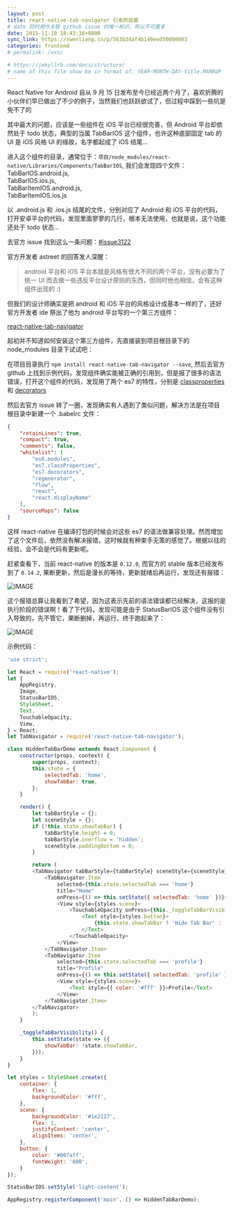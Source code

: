 ```yaml
---
layout: post
title: react-native-tab-navigator 引发的血案
# date 同时用作关联 github issue 的唯一标识，所以不可重复
date: 2015-11-10 18:43:16+0800
sync_link: https://xwenliang.cn/p/563b34af4b140eed50000003
categories: frontend
# permalink: /xxx/

# https://jekyllrb.com/docs/structure/
# name of this file show be in format of: YEAR-MONTH-DAY-title.MARKUP
---
```



React Native for Android 自从 9 月 15 日发布至今已经近两个月了，喜欢折腾的小伙伴们早已做出了不少的例子，当然我们也跃跃欲试了，但过程中踩到一些坑是免不了的  

其中最大的问题，应该是一些组件在 iOS 平台已经很完善，但 Android 平台却依然处于 todo 状态，典型的当属 TabBarIOS 这个组件，也许这种底部固定 tab 的 UI 是 iOS 风格 UI 的缘故，名字都起成了 iOS 结尾...  

进入这个组件的目录，通常位于：`项目/node_modules/react-native/Libraries/Components/TabBarIOS`, 我们会发现四个文件：  
TabBarIOS.android.js,  
TabBarIOS.ios.js,  
TabBarItemIOS.android.js,  
TabBarItemIOS.ios.js  

以 .android.js 和 .ios.js 结尾的文件，分别对应了 Android 和 iOS 平台的代码，打开安卓平台的代码，发现里面寥寥的几行，根本无法使用，也就是说，这个功能还处于 todo 状态...  

去官方 issue 找到这么一条问题：[#issue3122](https://github.com/facebook/react-native/issues/3122)  

官方开发者 astreet 的回答发人深醒：  

> android 平台和 iOS 平台本就是风格有很大不同的两个平台，没有必要为了统一 UI 而去做一些违反平台设计原则的东西，但同时他也相信，会有这种组件出现的 :)  

但我们的设计师确实是把 android 和 iOS 平台的风格设计成基本一样的了，还好官方开发者 ide 祭出了他为 android 平台写的一个第三方组件：  

[react-native-tab-navigator](https://github.com/exponentjs/react-native-tab-navigator)  

起初并不知道如何安装这个第三方组件，先直接装到项目根目录下的 node_modules 目录下试试吧：  

在项目目录执行 `npm install react-native-tab-navigator --save`, 然后去官方 github 上找到示例代码，发现组件确实能被正确的引用到，但是报了很多的语法错误，打开这个组件的代码，发现用了两个 es7 的特性，分别是 [classproperties](https://github.com/jeffmo/es-class-static-properties-and-fields) 和 [decorators](https://github.com/wycats/javascript-decorators)  

然后去官方 issue 转了一圈，发现确实有人遇到了类似问题，解决方法是在项目根目录中新建一个 .babelrc 文件：  

```json
{
	"retainLines": true,
	"compact": true,
	"comments": false,
	"whitelist": [
		"es6.modules",
		"es7.classProperties",
		"es7.decorators",
		"regenerator",
		"flow",
		"react",
		"react.displayName"
	],
	"sourceMaps": false
}
```

这样 react-native 在编译打包的时候会对这些 es7 的语法做兼容处理。然而增加了这个文件后，依然没有解决报错，这时候就有种束手无策的感觉了。根据以往的经验，会不会是代码有更新呢。  

赶紧查看下，当前 react-native 的版本是 `0.12.0`, 而官方的 stable 版本已经发布到了 `0.14.2`, 果断更新，然后是漫长的等待，更新就绪后再运行，发现还有报错：  

![IMAGE](https://cdn.jsdelivr.net/gh/xwenliang/gallery2022/2022-04-28-3df1d3c211.jpg)  

这个报错总算让我看到了希望，因为这表示先前的语法错误都已经解决，这报的是执行阶段的错误啊！看了下代码，发现可能是由于 StatusBarIOS 这个组件没有引入导致的，先不管它，果断删掉，再运行，终于跑起来了：  

![IMAGE](https://cdn.jsdelivr.net/gh/xwenliang/gallery2022/2022-04-28-4c707d18db.jpg)  

示例代码：  

[//]: # ( comment in markdown and escape for jekyll use: {% raw %} )  

```javascript
'use strict';

let React = require('react-native');
let {
    AppRegistry,
    Image,
    StatusBarIOS,
    StyleSheet,
    Text,
    TouchableOpacity,
    View,
} = React;
let TabNavigator = require('react-native-tab-navigator');

class HiddenTabBarDemo extends React.Component {
    constructor(props, context) {
        super(props, context);
        this.state = {
            selectedTab: 'home',
            showTabBar: true,
        };
    }

    render() {
        let tabBarStyle = {};
        let sceneStyle = {};
        if (!this.state.showTabBar) {
            tabBarStyle.height = 0;
            tabBarStyle.overflow = 'hidden';
            sceneStyle.paddingBottom = 0;
        }

        return (
        <TabNavigator tabBarStyle={tabBarStyle} sceneStyle={sceneStyle}>
            <TabNavigator.Item
                selected={this.state.selectedTab === 'home'}
                title="Home"
                onPress={() => this.setState({ selectedTab: 'home' })}>
                <View style={styles.scene}>
                    <TouchableOpacity onPress={this._toggleTabBarVisibility.bind(this)}>
                        <Text style={styles.button}>
                            {this.state.showTabBar ? 'Hide Tab Bar' : 'Show Tab Bar'}
                        </Text>
                    </TouchableOpacity>
                </View>
            </TabNavigator.Item>
            <TabNavigator.Item
                selected={this.state.selectedTab === 'profile'}
                title="Profile"
                onPress={() => this.setState({ selectedTab: 'profile' })}>
                <View style={styles.scene}>
                    <Text style={{ color: '#fff' }}>Profile</Text>
                </View>
            </TabNavigator.Item>
        </TabNavigator>
        );
    }

    _toggleTabBarVisibility() {
        this.setState(state => ({
            showTabBar: !state.showTabBar,
        }));
    }
}

let styles = StyleSheet.create({
    container: {
        flex: 1,
        backgroundColor: '#fff',
    },
    scene: {
        backgroundColor: '#1e2127',
        flex: 1,
        justifyContent: 'center',
        alignItems: 'center',
    },
    button: {
        color: '#007aff',
        fontWeight: '600',
    }
});

StatusBarIOS.setStyle('light-content');

AppRegistry.registerComponent('main', () => HiddenTabBarDemo);
```

[//]: # ( comment in markdown and escape for jekyll use: {% endraw %} )  

